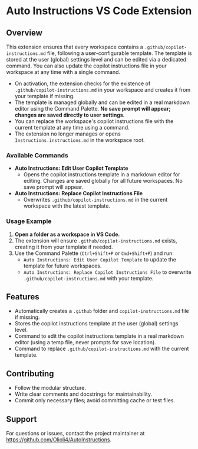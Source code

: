 # Auto Instructions VS Code Extension

## Overview

This extension ensures that every workspace contains a `.github/copilot-instructions.md` file, following a user-configurable template. The template is stored at the user (global) settings level and can be edited via a dedicated command. You can also update the copilot instructions file in your workspace at any time with a single command.

- On activation, the extension checks for the existence of `.github/copilot-instructions.md` in your workspace and creates it from your template if missing.
- The template is managed globally and can be edited in a real markdown editor using the Command Palette. **No save prompt will appear; changes are saved directly to user settings.**
- You can replace the workspace's copilot instructions file with the current template at any time using a command.
- The extension no longer manages or opens `Instructions.instructions.md` in the workspace root.

### Available Commands

- **Auto Instructions: Edit User Copilot Template**
  - Opens the copilot instructions template in a markdown editor for editing. Changes are saved globally for all future workspaces. No save prompt will appear.
- **Auto Instructions: Replace Copilot Instructions File**
  - Overwrites `.github/copilot-instructions.md` in the current workspace with the latest template.

### Usage Example
1. **Open a folder as a workspace in VS Code.**
2. The extension will ensure `.github/copilot-instructions.md` exists, creating it from your template if needed.
3. Use the Command Palette (`Ctrl+Shift+P` or `Cmd+Shift+P`) and run:
   - `Auto Instructions: Edit User Copilot Template` to update the template for future workspaces.
   - `Auto Instructions: Replace Copilot Instructions File` to overwrite `.github/copilot-instructions.md` with your template.

## Features
- Automatically creates a `.github` folder and `copilot-instructions.md` file if missing.
- Stores the copilot instructions template at the user (global) settings level.
- Command to edit the copilot instructions template in a real markdown editor (using a temp file, never prompts for save location).
- Command to replace `.github/copilot-instructions.md` with the current template.

## Contributing
- Follow the modular structure.
- Write clear comments and docstrings for maintainability.
- Commit only necessary files; avoid committing cache or test files.

## Support
For questions or issues, contact the project maintainer at https://github.com/Olioli4/AutoInstructions.
